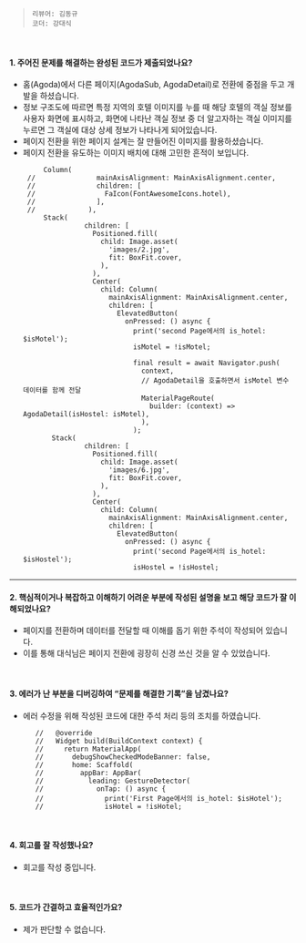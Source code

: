 > ```리뷰어: 김동규```  
> ```코더: 강대식```
</br>

#### 1. 주어진 문제를 해결하는 완성된 코드가 제출되었나요?  

* 홈(Agoda)에서 다른 페이지(AgodaSub, AgodaDetail)로 전환에 중점을 두고 개발을 하셨습니다.  
* 정보 구조도에 따르면 특정 지역의 호텔 이미지를 누를 때 해당 호텔의 객실 정보를 사용자 화면에 표시하고, 화면에 나타난 객실 정보 중 더 알고자하는 객실 이미지를 누르면 그 객실에 대상 상세 정보가 나타나게 되어있습니다.  
* 페이지 전환을 위한 페이지 설계는 잘 만들어진 이미지를 활용하셨습니다.
* 페이지 전환을 유도하는 이미지 배치에 대해 고민한 흔적이 보입니다.
   ```
        Column(
    //               mainAxisAlignment: MainAxisAlignment.center,
    //               children: [
    //                 FaIcon(FontAwesomeIcons.hotel),
    //               ],
    //             ),
        Stack(
                  children: [
                    Positioned.fill(
                      child: Image.asset(
                        'images/2.jpg',
                        fit: BoxFit.cover,
                      ),
                    ),
                    Center(
                      child: Column(
                        mainAxisAlignment: MainAxisAlignment.center,
                        children: [
                          ElevatedButton(
                            onPressed: () async {
                              print('second Page에서의 is_hotel: $isMotel');
                              isMotel = !isMotel;
    
                              final result = await Navigator.push(
                                context,
                                // AgodaDetail을 호출하면서 isMotel 변수 데이터를 함께 전달
                                MaterialPageRoute(
                                  builder: (context) => AgodaDetail(isHostel: isMotel),
                                ),
                              );
          Stack(
                  children: [
                    Positioned.fill(
                      child: Image.asset(
                        'images/6.jpg',
                        fit: BoxFit.cover,
                      ),
                    ),
                    Center(
                      child: Column(
                        mainAxisAlignment: MainAxisAlignment.center,
                        children: [
                          ElevatedButton(
                            onPressed: () async {
                              print('second Page에서의 is_hotel: $isHostel');
                              isHostel = !isHostel;
   
---

#### 2. 핵심적이거나 복잡하고 이해하기 어려운 부분에 작성된 설명을 보고 해당 코드가 잘 이해되었나요?  
* 페이지를 전환하며 데이터를 전달할 때 이해를 돕기 위한 주석이 작성되어 있습니다.
* 이를 통해 대식님은 페이지 전환에 굉장히 신경 쓰신 것을 알 수 있었습니다.



</br>  

#### 3. 에러가 난 부분을 디버깅하여 “문제를 해결한 기록”을 남겼나요?  
* 에러 수정을 위해 작성된 코드에 대한 주석 처리 등의 조치를 하였습니다.
   ```
      //   @override
      //   Widget build(BuildContext context) {
      //     return MaterialApp(
      //       debugShowCheckedModeBanner: false,
      //       home: Scaffold(
      //         appBar: AppBar(
      //           leading: GestureDetector(
      //             onTap: () async {
      //               print('First Page에서의 is_hotel: $isHotel');
      //               isHotel = !isHotel;

</br>  

#### 4.  회고를 잘 작성했나요?  

* 회고를 작성 중입니다.
</br>    

#### 5. 코드가 간결하고 효율적인가요?  
* 제가 판단할 수 없습니다.  
